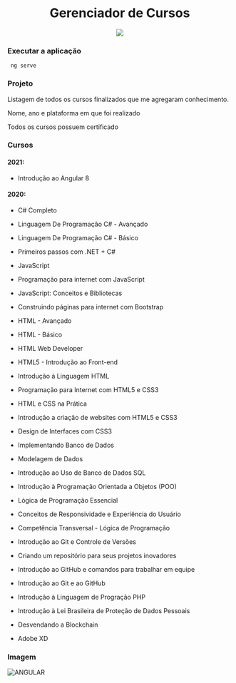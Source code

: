 # <div align="center"> Gerenciador de Cursos </div>

 <div align="center"> <img src="https://img.shields.io/badge/Angular-DD0031?style=for-the-badge&logo=angular&logoColor=white.png"> </div>

### Executar a aplicação

<code> ng serve </code>
 
 
 ### Projeto
 
 Listagem de todos os cursos finalizados que me agregaram conhecimento.
 
 Nome, ano e plataforma em que foi realizado
 
 Todos os cursos possuem certificado
 
 
 ### Cursos
 
#### 2021:

- Introdução ao Angular 8


#### 2020:

- C# Completo

- Linguagem De Programação C# - Avançado

- Linguagem De Programação C# - Básico
 
- Primeiros passos com .NET + C#
 
- JavaScript
 
- Programação para internet com JavaScript
 
- JavaScript: Conceitos e Bibliotecas
 
- Construindo páginas para internet com Bootstrap
 
- HTML - Avançado
 
- HTML - Básico
 
- HTML Web Developer
 
- HTML5 - Introdução ao Front-end
 
- Introdução à Linguagem HTML
 
- Programação para Internet com HTML5 e CSS3
 
- HTML e CSS na Prática
 
- Introdução a criação de websites com HTML5 e CSS3
 
- Design de Interfaces com CSS3
 
- Implementando Banco de Dados
 
- Modelagem de Dados
 
- Introdução ao Uso de Banco de Dados SQL
 
- Introdução à Programação Orientada a Objetos (POO)
 
- Lógica de Programação Essencial
 
- Conceitos de Responsividade e Experiência do Usuário
 
- Competência Transversal - Lógica de Programação
 
- Introdução ao Git e Controle de Versões
 
- Criando um repositório para seus projetos inovadores
 
- Introdução ao GitHub e comandos para trabalhar em equipe
 
- Introdução ao Git e ao GitHub
 
- Introdução à Linguagem de Progração PHP
 
- Introdução à Lei Brasileira de Proteção de Dados Pessoais
 
- Desvendando a Blockchain
 
- Adobe XD
 
 
### Imagem
 
 ![ANGULAR](https://user-images.githubusercontent.com/69488783/105524291-35239c80-5cbe-11eb-8049-8040496611f9.png)
